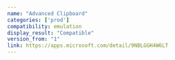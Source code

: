 ```yaml
---
name: "Advanced Clipboard"
categories: ['prod']
compatibility: emulation
display_result: "Compatible"
version_from: "1"
link: https://apps.microsoft.com/detail/9NBLGGH4W6LT
---
```

